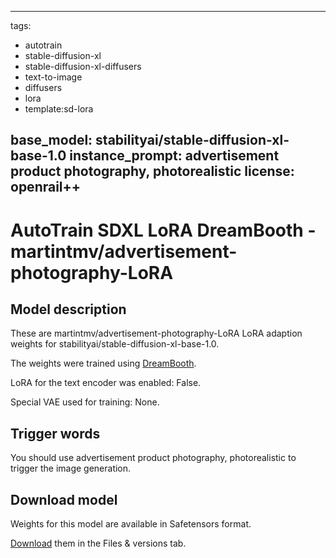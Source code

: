 
---
tags:
- autotrain
- stable-diffusion-xl
- stable-diffusion-xl-diffusers
- text-to-image
- diffusers
- lora
- template:sd-lora

base_model: stabilityai/stable-diffusion-xl-base-1.0
instance_prompt: advertisement product photography, photorealistic
license: openrail++
---
    
# AutoTrain SDXL LoRA DreamBooth - martintmv/advertisement-photography-LoRA

## Model description

These are martintmv/advertisement-photography-LoRA LoRA adaption weights for stabilityai/stable-diffusion-xl-base-1.0.

The weights were trained using [DreamBooth](https://dreambooth.github.io/).

LoRA for the text encoder was enabled: False.

Special VAE used for training: None.

## Trigger words

You should use advertisement product photography, photorealistic to trigger the image generation.

## Download model

Weights for this model are available in Safetensors format.

[Download](https://huggingface.co/martintmv/advertisement-photography-SDXL-LoRA/tree/main) them in the Files & versions tab.

